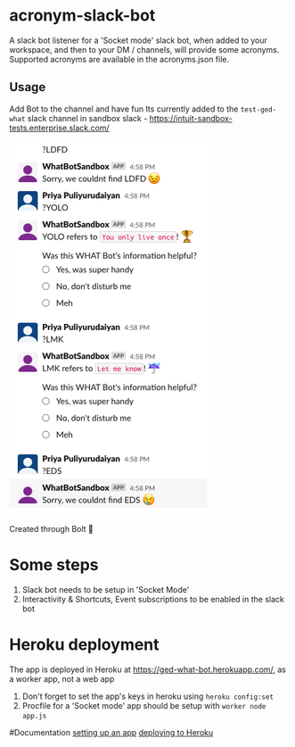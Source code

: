 # acronym-slack-bot

A slack bot listener for a 'Socket mode' slack bot, when added to your workspace, and then to your DM / channels, will provide some acronyms. Supported acronyms are available in the acronyms.json file.

## Usage 
Add Bot to the channel and have fun
Its currently added to the `test-ged-what` slack channel in sandbox slack - https://intuit-sandbox-tests.enterprise.slack.com/

![What bot](/whatbot.png "What Bot")


Created through Bolt 🔅 

# Some steps
1. Slack bot needs to be setup in 'Socket Mode'
2. Interactivity & Shortcuts, Event subscriptions to be enabled in the slack bot

# Heroku deployment
The app is deployed in Heroku at https://ged-what-bot.herokuapp.com/, as a worker app, not a web app
1. Don't forget to set the app's keys in heroku using `heroku config:set`
2. Procfile for a 'Socket mode' app should be setup with `worker node app.js`


#Documentation
[setting up an app](https://slack.dev/bolt-js/tutorial/getting-started#tokens-and-installing-apps)
[deploying to Heroku](https://slack.dev/bolt-js/deployments/heroku#get-a-bolt-slack-app) 
